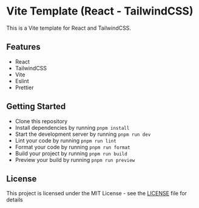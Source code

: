 # Vite Template (React - TailwindCSS)

This is a Vite template for React and TailwindCSS.

## Features

- React
- TailwindCSS
- Vite
- Eslint
- Prettier

## Getting Started

- Clone this repository
- Install dependencies by running `pnpm install`
- Start the development server by running `pnpm run dev`
- Lint your code by running `pnpm run lint`
- Format your code by running `pnpm run format`
- Build your project by running `pnpm run build`
- Preview your build by running `pnpm run preview`

## License

This project is licensed under the MIT License - see the [LICENSE](LICENSE) file for details

